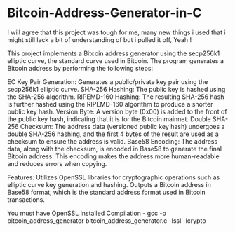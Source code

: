 # Bitcoin-Address-Generator-in-C
I will agree that this project was tough for me, many new things i used that i might still lack a bit of understanding of but i pulled it off, Yeah !

This project implements a Bitcoin address generator using the secp256k1 elliptic curve, the standard curve used in Bitcoin. The program generates a Bitcoin address by performing the following steps:

EC Key Pair Generation: Generates a public/private key pair using the secp256k1 elliptic curve.
SHA-256 Hashing: The public key is hashed using the SHA-256 algorithm.
RIPEMD-160 Hashing: The resulting SHA-256 hash is further hashed using the RIPEMD-160 algorithm to produce a shorter public key hash.
Version Byte: A version byte (0x00) is added to the front of the public key hash, indicating that it is for the Bitcoin mainnet.
Double SHA-256 Checksum: The address data (versioned public key hash) undergoes a double SHA-256 hashing, and the first 4 bytes of the result are used as a checksum to ensure the address is valid.
Base58 Encoding: The address data, along with the checksum, is encoded in Base58 to generate the final Bitcoin address. This encoding makes the address more human-readable and reduces errors when copying.

Features:
Utilizes OpenSSL libraries for cryptographic operations such as elliptic curve key generation and hashing.
Outputs a Bitcoin address in Base58 format, which is the standard address format used in Bitcoin transactions.

You must have OpenSSL installed 
Compilation - gcc -o bitcoin_address_generator bitcoin_address_generator.c -lssl -lcrypto
